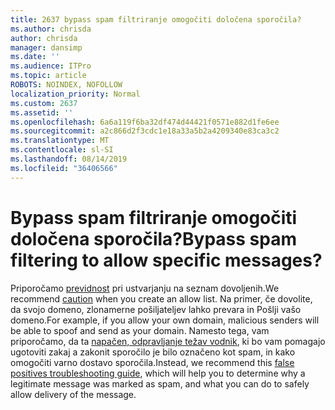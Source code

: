 ```yaml
---
title: 2637 bypass spam filtriranje omogočiti določena sporočila?
ms.author: chrisda
author: chrisda
manager: dansimp
ms.date: ''
ms.audience: ITPro
ms.topic: article
ROBOTS: NOINDEX, NOFOLLOW
localization_priority: Normal
ms.custom: 2637
ms.assetid: ''
ms.openlocfilehash: 6a6a119f6ba32df474d44421f0571e882d1fe6ee
ms.sourcegitcommit: a2c866d2f3cdc1e18a33a5b2a4209340e83ca3c2
ms.translationtype: MT
ms.contentlocale: sl-SI
ms.lasthandoff: 08/14/2019
ms.locfileid: "36406566"
---
```

# <a name="bypass-spam-filtering-to-allow-specific-messages"></a><span data-ttu-id="02c4a-102">Bypass spam filtriranje omogočiti določena sporočila?</span><span class="sxs-lookup"><span data-stu-id="02c4a-102">Bypass spam filtering to allow specific messages?</span></span>

<span data-ttu-id="02c4a-103">Priporočamo [previdnost](https://docs.microsoft.com/exchange/troubleshoot/antispam/cautions-against-bypassing-spam-filters) pri ustvarjanju na seznam dovoljenih.</span><span class="sxs-lookup"><span data-stu-id="02c4a-103">We recommend [caution](https://docs.microsoft.com/exchange/troubleshoot/antispam/cautions-against-bypassing-spam-filters) when you create an allow list.</span></span> <span data-ttu-id="02c4a-104">Na primer, če dovolite, da svojo domeno, zlonamerne pošiljateljev lahko prevara in Pošlji vašo domeno.</span><span class="sxs-lookup"><span data-stu-id="02c4a-104">For example, if you allow your own domain, malicious senders will be able to spoof and send as your domain.</span></span>  <span data-ttu-id="02c4a-105">Namesto tega, vam priporočamo, da ta [napačen, odpravljanje težav vodnik](https://docs.microsoft.com/office365/securitycompliance/prevent-email-from-being-marked-as-spam), ki bo vam pomagajo ugotoviti zakaj a zakonit sporočilo je bilo označeno kot spam, in kako omogočiti varno dostavo sporočila.</span><span class="sxs-lookup"><span data-stu-id="02c4a-105">Instead, we recommend this [false positives troubleshooting guide](https://docs.microsoft.com/office365/securitycompliance/prevent-email-from-being-marked-as-spam), which will help you to determine why a legitimate message was marked as spam, and what you can do to safely allow delivery of the message.</span></span>
